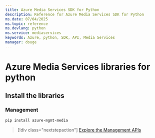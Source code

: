 ```yaml
---
title: Azure Media Services SDK for Python
description: Reference for Azure Media Services SDK for Python
ms.date: 07/04/2025
ms.topic: reference
ms.devlang: python
ms.service: mediaservices
keywords: Azure, python, SDK, API, Media Services
manager: douge
---
```

# Azure Media Services libraries for python

## Install the libraries


### Management

```bash
pip install azure-mgmt-media
```
> [!div class="nextstepaction"]
> [Explore the Management APIs](/python/api/overview/azure/mediaservices/management)